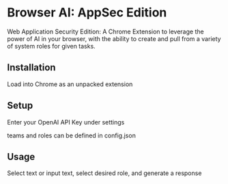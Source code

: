# Browser AI: AppSec Edition

Web Application Security Edition: A Chrome Extension to leverage the power of AI in your browser, with the ability to create and pull from a variety of system roles for given tasks.

## Installation 
Load into Chrome as an unpacked extension 

## Setup
Enter your OpenAI API Key under settings

teams and roles can be defined in config.json

## Usage
Select text or input text, select desired role, and generate a response
